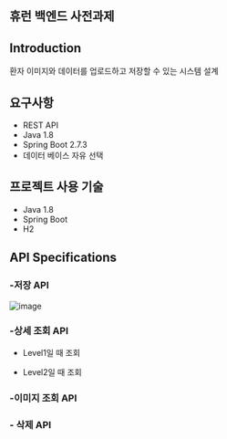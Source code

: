## 휴런 **백엔드 사전과제**

## Introduction

환자 이미지와 데이터를 업로드하고 저장할 수 있는 시스템 설계

## 요구사항

- REST API
- Java 1.8
- Spring Boot 2.7.3
- 데이터 베이스 자유 선택



## 프로젝트 사용 기술
- Java 1.8
- Spring Boot
- H2


## **API Specifications**

### -저장 API 
![image](https://user-images.githubusercontent.com/69364279/185926929-bf1748a0-2baf-4241-87d9-664a9f511db6.png)


### -상세 조회 API

- Level1일 때 조회


- Level2일 때 조회

### -이미지 조회 API

### - 삭제 API
